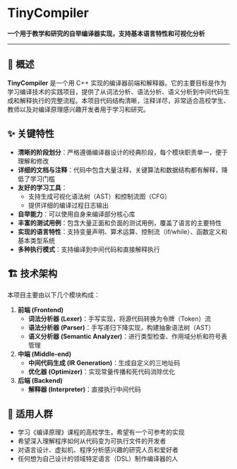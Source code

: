 # TinyCompiler

**一个用于教学和研究的自举编译器实现，支持基本语言特性和可视化分析**

-------

## 📖 概述

**TinyCompiler** 是一个用 C++ 实现的编译器前端和解释器。它的主要目标是作为学习编译技术的实践项目，提供了从词法分析、语法分析、语义分析到中间代码生成和解释执行的完整流程。本项目代码结构清晰，注释详尽，非常适合高校学生、教师以及对编译原理感兴趣开发者用于学习和研究。

## ✨ 关键特性

*   **清晰的阶段划分**：严格遵循编译器设计的经典阶段，每个模块职责单一，便于理解和修改
*   **详细的文档与注释**：代码中包含大量注释，关键算法和数据结构都有解释，降低了学习门槛
*   **友好的学习工具**：
    *   支持生成可视化语法树（AST）和控制流图（CFG）
    *   提供详细的编译过程日志输出
*   **自举能力**：可以使用自身来编译部分核心库
*   **丰富的测试用例**：包含大量正面和负面的测试用例，覆盖了语言的主要特性
*   **实现的语言特性**：支持变量声明、算术运算、控制流（if/while）、函数定义和基本类型系统
*   **多种执行模式**：支持编译到中间代码和直接解释执行

## 🏗️ 技术架构

本项目主要由以下几个模块构成：

1.  **前端 (Frontend)**
    *   **词法分析器 (Lexer)**：手写实现，将源代码转换为令牌（Token）流
    *   **语法分析器 (Parser)**：手写递归下降实现，构建抽象语法树（AST）
    *   **语义分析器 (Semantic Analyzer)**：进行类型检查、作用域分析和符号表管理
2.  **中端 (Middle-end)**
    *   **中间代码生成 (IR Generation)**：生成自定义的三地址码
    *   **优化器 (Optimizer)**：实现常量传播和死代码消除优化
3.  **后端 (Backend)**
    *   **解释器 (Interpreter)**：直接执行中间代码

## 🎯 适用人群

*   学习《编译原理》课程的高校学生，希望有一个可参考的实现
*   希望深入理解程序如何从代码变为可执行文件的开发者
*   对语言设计、虚拟机、程序分析感兴趣的研究人员和爱好者
*   任何想为自己设计的领域特定语言（DSL）制作编译器的人
